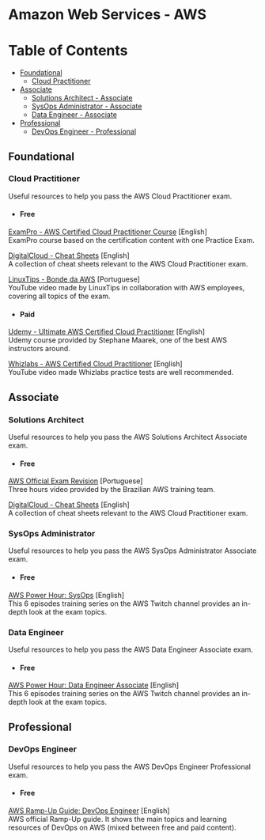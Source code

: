 # Amazon Web Services - AWS

# Table of Contents

- [Foundational](#foundational)
  - [Cloud Practitioner](#cloud-practitioner)
- [Associate](#associate)
  - [Solutions Architect - Associate](#solutions-architect---associate)
  - [SysOps Administrator - Associate](#sysops-administrator---associate)
  - [Data Engineer - Associate](#data-engineer---associate)
- [Professional](#professional)
  - [DevOps Engineer - Professional](#devops-engineer---professional)

## Foundational

### Cloud Practitioner

Useful resources to help you pass the AWS Cloud Practitioner exam.

- #### Free

[ExamPro - AWS Certified Cloud Practitioner Course](https://www.exampro.co/clf-c01) [English]  
ExamPro course based on the certification content with one Practice Exam.  

[DigitalCloud - Cheat Sheets](https://digitalcloud.training/category/aws-cheat-sheets/aws-cloud-practitioner) [English]  
A collection of cheat sheets relevant to the AWS Cloud Practitioner exam.  

[LinuxTips - Bonde da AWS](https://www.youtube.com/watch?v=VrQVDbgwFDs&t=10s) [Portuguese]  
YouTube video made by LinuxTips in collaboration with AWS employees, covering all topics of the exam.  

- #### Paid

[Udemy - Ultimate AWS Certified Cloud Practitioner](https://www.udemy.com/course/aws-certified-cloud-practitioner-new/) [English]  
Udemy course provided by Stephane Maarek, one of the best AWS instructors around.  

[Whizlabs - AWS Certified Cloud Practitioner](https://www.whizlabs.com/aws-certified-cloud-practitioner/) [English]  
YouTube video made Whizlabs practice tests are well recommended.  

## Associate

### Solutions Architect

Useful resources to help you pass the AWS Solutions Architect Associate exam.

- #### Free

[AWS Official Exam Revision](https://pages.awscloud.com/LATAM-event-OE-get-cert-saa-ptbr-sob-demanda-2022-confirmation.html) [Portuguese]  
Three hours video provided by the Brazilian AWS training team.  

[DigitalCloud - Cheat Sheets](https://digitalcloud.training/category/aws-cheat-sheets/aws-solutions-architect-associate/) [English]  
A collection of cheat sheets relevant to the AWS Cloud Practitioner exam.  

### SysOps Administrator

Useful resources to help you pass the AWS SysOps Administrator Associate exam.

- #### Free

[AWS Power Hour: SysOps](https://pages.awscloud.com/global-traincert-twitch-sysops.html) [English]  
This 6 episodes training series on the AWS Twitch channel provides an in-depth look at the exam topics.  

### Data Engineer

Useful resources to help you pass the AWS Data Engineer Associate exam.

- #### Free

[AWS Power Hour: Data Engineer Associate](https://pages.awscloud.com/GLOBAL-other-T2-Traincert-AWS-Power-Hour-Data-Engineer-Associate-Season1-2024-reg.html) [English]  
This 6 episodes training series on the AWS Twitch channel provides an in-depth look at the exam topics.  

## Professional

### DevOps Engineer

Useful resources to help you pass the AWS DevOps Engineer Professional exam.

- #### Free

[AWS Ramp-Up Guide: DevOps Engineer](https://d1.awsstatic.com/training-and-certification/ramp-up_guides/Ramp-Up_Guide_DevOps.pdf) [English]  
AWS official Ramp-Up guide. It shows the main topics and learning resources of DevOps on AWS (mixed between free and paid content).  